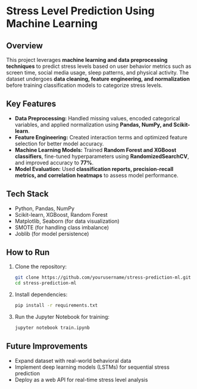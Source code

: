 # Stress Level Prediction Using Machine Learning

## Overview
This project leverages **machine learning and data preprocessing techniques** to predict stress levels based on user behavior metrics such as screen time, social media usage, sleep patterns, and physical activity. The dataset undergoes **data cleaning, feature engineering, and normalization** before training classification models to categorize stress levels.

## Key Features
- **Data Preprocessing:** Handled missing values, encoded categorical variables, and applied normalization using **Pandas, NumPy, and Scikit-learn**.  
- **Feature Engineering:** Created interaction terms and optimized feature selection for better model accuracy.  
- **Machine Learning Models:** Trained **Random Forest and XGBoost classifiers**, fine-tuned hyperparameters using **RandomizedSearchCV**, and improved accuracy to **77%**.  
- **Model Evaluation:** Used **classification reports, precision-recall metrics, and correlation heatmaps** to assess model performance.  

## Tech Stack
- Python, Pandas, NumPy  
- Scikit-learn, XGBoost, Random Forest  
- Matplotlib, Seaborn (for data visualization)  
- SMOTE (for handling class imbalance)  
- Joblib (for model persistence)  

## How to Run
1. Clone the repository:  
   ```bash
   git clone https://github.com/yourusername/stress-prediction-ml.git
   cd stress-prediction-ml
   ```  
2. Install dependencies:  
   ```bash
   pip install -r requirements.txt
   ```  
3. Run the Jupyter Notebook for training:  
   ```bash
   jupyter notebook train.ipynb
   ```  

## Future Improvements
- Expand dataset with real-world behavioral data  
- Implement deep learning models (LSTMs) for sequential stress prediction  
- Deploy as a web API for real-time stress level analysis
